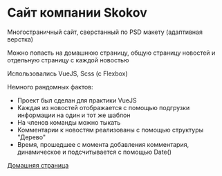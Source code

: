 # Сайт компании Skokov

Многостраничный сайт, сверстанный по PSD макету (адаптивная верстка)

Можно попасть на домашнюю страницу, общую страницу новостей и отдельную страницу с каждой новостью 

Использовались VueJS, Scss (с Flexbox)

Немного рандомных фактов:
- Проект был сделан для практики VueJS
- Каждая из новостей отображается с помощью подгрузки информации на один и тот же шаблон
- На членов команды можно тыкать
- Комментарии к новостям реализованы с помощью структуры "Дерево"
- Время, прошедшее с момента добавления комментария, динамическое и подсчитывается с помощью Date()

 [Домашняя страница](https://lin-is.github.io/Skokov/)

